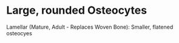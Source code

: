 # Large, rounded Osteocytes

Lamellar (Mature, Adult - Replaces Woven Bone): Smaller, flatened osteocyes